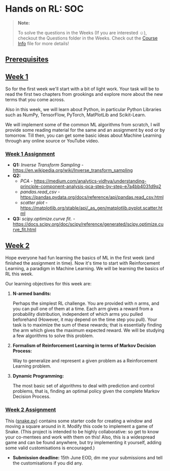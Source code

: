 # Hands on RL: SOC

> **Note:**
>
> To solve the questions in the Weeks (If you are interested ☺️), checkout the Questions folder in the Weeks.
> Check out the [Course Info]() file for more details!

## [Prerequisites](Books)

<!-- To Complete -->

## [Week 1](Week1)

So for the first week we'll start with a bit of light work. Your task will be to read the first two chapters from
grookings and explore more about the new terms that you come across.

Also in this week, we will learn about Python, in particular Python Libraries such as NumPy, TensorFlow, PyTorch,
MatPlotLib and Scikit-Learn.

We will implement some of the common ML algorithms from scratch, I will provide some reading material for the same and
an assignment by eod or by tomorrow. Till then, you can get some basic ideas about Machine Learning through any online
source or YouTube video.

### [Week 1 Assignment](Week1/week1.pdf)

- **Q1:** _Inverse Transform Sampling_ - https://en.wikipedia.org/wiki/Inverse_transform_sampling
- **Q2:**
    - _PCA_ - https://medium.com/analytics-vidhya/understanding-principle-component-analysis-pca-step-by-step-e7a4bb4031d9q2
    - _pandas.read_csv_ - https://pandas.pydata.org/docs/reference/api/pandas.read_csv.html
    - _scatter plot_ - https://matplotlib.org/stable/api/_as_gen/matplotlib.pyplot.scatter.html
- **Q3:** _scipy.optimize.curve
  fit._ - https://docs.scipy.org/doc/scipy/reference/generated/scipy.optimize.curve_fit.html

## [Week 2](Week2)

Hope everyone had fun learning the basics of ML in the first week (and finished the assignment in time). Now it's time
to start with Reinforcement Learning, a paradigm in Machine Learning. We will be learning the basics of RL this week.

Our learning objectives for this week are:

1. **N-armed bandits:**

   Perhaps the simplest RL challenge. You are provided with n arms, and you can pull one of them at a time. Each arm
   gives a reward from a probability distribution, independent of which arms you pulled beforehand (However, it may
   depend on the time step you pull). Your task is to maximize the sum of these rewards; that is essentially finding the
   arm which gives the maximum expected reward. We will be studying a few algorithms to solve this problem.

2. **Formalism of Reinforcement Learning in terms of Markov Decision Process:**

   Way to generalize and represent a given problem as a Reinforcement Learning problem.

3. **Dynamic Programming:**

   The most basic set of algorithms to deal with prediction and control problems, that is, finding an optimal policy
   given the complete Markov Decision Process.

### [Week 2 Assignment](Week2)

This ([snake.py](Week2/snake.py)) contains some starter code for creating a window and moving a square around in it.
Modify this code to implement a game of Snake.
(This project is intended to be highly collaborative: so get to know your co-mentees and work with them on this! Also,
this is a widespread game and can be found anywhere, but try implementing it yourself, adding some valid customisations
is encouraged.)

- **Submission deadline:** 15th June EOD, dm me your submissions and tell the customisations if you did any.